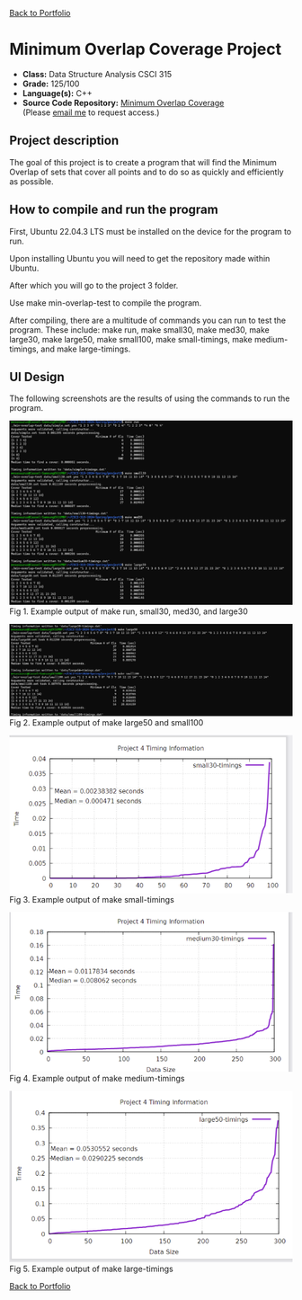 [Back to Portfolio](./)

Minimum Overlap Coverage Project
===============

-   **Class:** Data Structure Analysis CSCI 315
-   **Grade:** 125/100
-   **Language(s):** C++
-   **Source Code Repository:** [Minimum Overlap Coverage](https://github.com/Wesasaurus/CSCI-315-2024-Spring/tree/master/project3)  
    (Please [email me](mailto:wlcassel@csustudent.net?subject=GitHub%20Access) to request access.)

## Project description

The goal of this project is to create a program that will find the Minimum Overlap of sets that cover all points and to do so as quickly and efficiently as possible.

## How to compile and run the program

First, Ubuntu 22.04.3 LTS must be installed on the device for the program to run.

Upon installing Ubuntu you will need to get the repository made within Ubuntu.

After which you will go to the project 3 folder.

Use make min-overlap-test to compile the program.

After compiling, there are a multitude of commands you can run to test the program. These include: make run, make small30, make med30, make large30, make large50, make small100, make small-timings, make medium-timings, and make large-timings.

## UI Design

The following screenshots are the results of using the commands to run the program.

![screenshot](images/CSCI315image.png)  
Fig 1. Example output of make run, small30, med30, and large30

![screenshot](images/CSCI315image2.png)  
Fig 2. Example output of make large50 and small100

![screenshot](images/CSCI315image3.png)  
Fig 3. Example output of make small-timings

![screenshot](images/CSCI315image4.png)  
Fig 4. Example output of make medium-timings

![screenshot](images/CSCI315image5.png)  
Fig 5. Example output of make large-timings

[Back to Portfolio](./)
